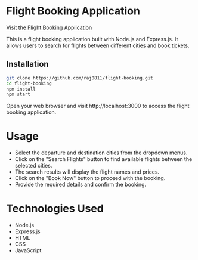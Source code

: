 # Flight Booking Application
[Visit the Flight Booking Application](http://54.178.126.252:8009/)


This is a flight booking application built with Node.js and Express.js. It allows users to search for flights between different cities and book tickets.

## Installation

```bash
git clone https://github.com/raj0811/flight-booking.git
cd flight-booking
npm install
npm start
```


Open your web browser and visit http://localhost:3000 to access the flight booking application.

# Usage
* Select the departure and destination cities from the dropdown menus.
* Click on the "Search Flights" button to find available flights between the selected cities.
* The search results will display the flight names and prices.
* Click on the "Book Now" button to proceed with the booking.
* Provide the required details and confirm the booking.

# Technologies Used
* Node.js
* Express.js
* HTML
* CSS
* JavaScript

